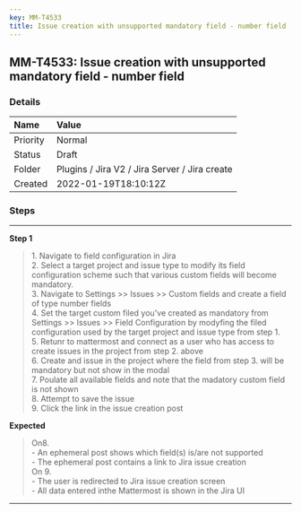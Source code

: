 ```yaml
---
key: MM-T4533
title: Issue creation with unsupported mandatory field - number field
---
```


## MM-T4533: Issue creation with unsupported mandatory field - number field

### Details

| Name     | Value                                         |
| :------- | :-------------------------------------------- |
| Priority | Normal                                        |
| Status   | Draft                                         |
| Folder   | Plugins / Jira V2 / Jira Server / Jira create |
| Created  | 2022-01-19T18:10:12Z                          |

### Steps

<hr/>

**Step 1**

> <article>1. Navigate to field configuration in Jira<br />2. Select a target project and issue type to modify its field configuration scheme such that various custom fields will become mandatory.<br />3. Navigate to Settings &gt;&gt; Issues &gt;&gt; Custom fields and create a field of type number fields<br />4. Set the target custom filed you've created as mandatory from Settings &gt;&gt; Issues &gt;&gt; Field Configuration by modyfing the filed configuration used by the target project and issue type from step 1.<br />5. Retunr to mattermost and connect as a user who has access to create issues in the project from step 2. above   <br />6. Create and issue in the project where the field from step 3. will be mandatory but not show in the modal <br />7. Poulate all available fields and note that the madatory custom field is not shown<br />8. Attempt to save the issue<br />9. Click the link in the issue creation post</article>

**Expected**

> <article>On8. <br />- An ephemeral post shows which field(s) is/are not supported<br />- The ephemeral post contains a link to Jira issue creation<br />On 9. <br />- The user is redirected to Jira issue creation screen<br />- All data entered inthe Mattermost is shown in the Jira UI</article>

<hr/>
